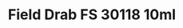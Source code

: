 ---
layout: product
title: "Field Drab FS 30118  10ml"
price: "330" 
desc: "Nitro 10mL"
img_path: "/assets/img/RC085.webp"
brand: "AK "
available: true
special_offer: false
new: false
soon: false
cat: "020000"
subcat: "020200"
subsubcat: "020201"
sifra: "RC085"
popular: false
spec: false
---